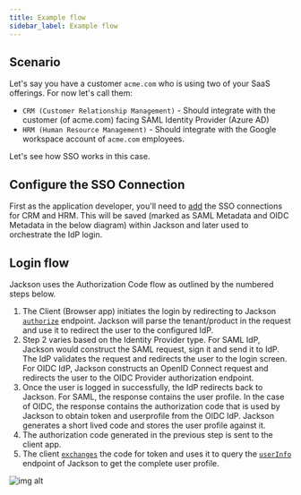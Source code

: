 ```yaml
---
title: Example flow
sidebar_label: Example flow
---
```


## Scenario

Let's say you have a customer `acme.com` who is using two of your SaaS offerings. For now let's call them:

- `CRM (Customer Relationship Management)` - Should integrate with the customer (of acme.com) facing SAML Identity Provider (Azure AD)
- `HRM (Human Resource Management)` - Should integrate with the Google workspace account of `acme.com` employees.

Let's see how SSO works in this case.

## Configure the SSO Connection

First as the application developer, you'll need to [add](./index.md#21-add-connection) the SSO connections for CRM and HRM. This will be saved (marked as SAML Metadata and OIDC Metadata in the below diagram) within Jackson and later used to orchestrate the IdP login.

## Login flow

Jackson uses the Authorization Code flow as outlined by the numbered steps below.

1. The Client (Browser app) initiates the login by redirecting to Jackson [`authorize`](./index.md#31-authorize) endpoint. Jackson will parse the tenant/product in the request and use it to redirect the user to the configured IdP.
2. Step 2 varies based on the Identity Provider type. For SAML IdP, Jackson would construct the SAML request, sign it and send it to IdP. The IdP validates the request and redirects the user to the login screen. For OIDC IdP, Jackson constructs an OpenID Connect request and redirects the user to the OIDC Provider authorization endpoint.
3. Once the user is logged in successfully, the IdP redirects back to Jackson. For SAML, the response contains the user profile. In the case of OIDC, the response contains the authorization code that is used by Jackson to obtain token and userprofile from the OIDC IdP. Jackson generates a short lived code and stores the user profile against it.
4. The authorization code generated in the previous step is sent to the client app.
5. The client [`exchanges`](./index.md#32-code-exchange) the code for token and uses it to query the [`userInfo`](./index.md#33-profile-request) endpoint of Jackson to get the complete user profile.

![img alt](/img/sso-flow.png)
